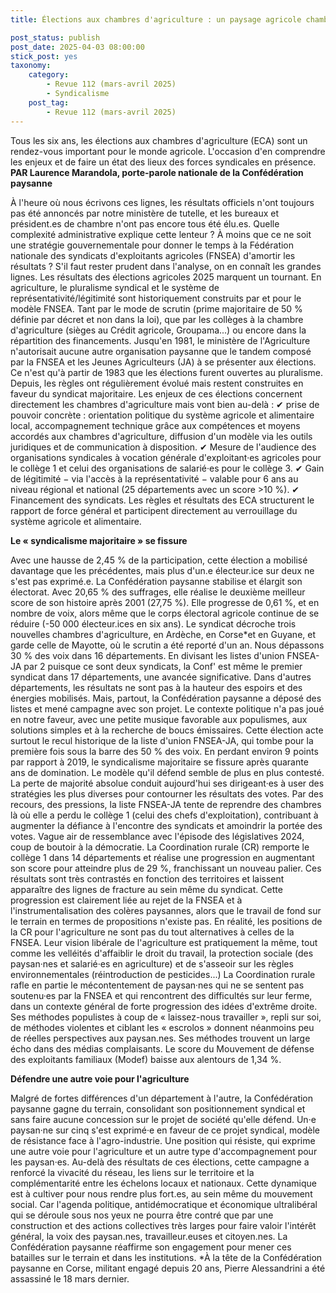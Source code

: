 ```yaml
---
title: Élections aux chambres d'agriculture : un paysage agricole chamboulé ?

post_status: publish
post_date: 2025-04-03 08:00:00
stick_post: yes
taxonomy:
    category:
        - Revue 112 (mars-avril 2025)
        - Syndicalisme
    post_tag:
        - Revue 112 (mars-avril 2025)
---
```


Tous les six ans, les élections aux chambres d'agriculture (ECA) sont un rendez-vous important pour le monde agricole. L'occasion d'en comprendre les enjeux et de faire un état des lieux des forces syndicales en présence.
**PAR Laurence Marandola, porte-parole nationale de la Confédération paysanne**

À l'heure où nous écrivons ces lignes, les résultats officiels n'ont toujours pas été annoncés par notre ministère de tutelle, et les bureaux et président.es de chambre n'ont pas encore tous été élu.es. Quelle complexité administrative explique cette lenteur ? À moins que ce ne soit une stratégie gouvernementale pour donner le temps à la Fédération nationale des syndicats d'exploitants agricoles (FNSEA) d'amortir les résultats ? S'il faut rester prudent dans l'analyse, on en connaît les grandes lignes. Les résultats des élections agricoles 2025 marquent un tournant.
En agriculture, le pluralisme syndical et le système de représentativité/légitimité sont historiquement construits par et pour le modèle FNSEA. Tant par le mode de scrutin (prime majoritaire de 50 % définie par décret et non dans la loi), que par les collèges à la chambre d'agriculture (sièges au Crédit agricole, Groupama...) ou encore dans la répartition des financements.
Jusqu'en 1981, le ministère de l'Agriculture n'autorisait aucune autre organisation paysanne que le tandem composé par la FNSEA et les Jeunes Agriculteurs (JA) à se présenter aux élections. Ce n'est qu'à partir de 1983 que les élections furent ouvertes au pluralisme. Depuis, les règles ont régulièrement évolué mais restent construites en faveur du syndicat majoritaire.
Les enjeux de ces élections concernent directement les chambres d'agriculture mais vont bien au-delà :
✔ prise de pouvoir concrète : orientation politique du système agricole et alimentaire local, accompagnement technique grâce aux compétences et moyens accordés aux chambres d'agriculture, diffusion d'un modèle via les outils juridiques et de communication à disposition.
✔ Mesure de l'audience des organisations syndicales à vocation générale d'exploitant·es agricoles pour le collège 1 et celui des organisations de salarié·es pour le collège 3.
✔ Gain de légitimité − via l'accès à la représentativité − valable pour 6 ans au niveau régional et national (25 départements avec un score \>10 %).
✔ Financement des syndicats.
Les règles et résultats des ECA structurent le rapport de force général et participent directement au verrouillage du système agricole et alimentaire.

**Le « syndicalisme majoritaire » se fissure**

Avec une hausse de 2,45 % de la participation, cette élection a mobilisé davantage que les précédentes, mais plus d'un.e électeur.ice sur deux ne s'est pas exprimé.e.
La Confédération paysanne stabilise et élargit son électorat. Avec 20,65 % des suffrages, elle réalise le deuxième meilleur score de son histoire après 2001 (27,75 %). Elle progresse de 0,61 %, et en nombre de voix, alors même que le corps électoral agricole continue de se réduire (-50 000 électeur.ices en six ans). Le syndicat décroche trois nouvelles chambres d'agriculture, en Ardèche, en Corse\*et en Guyane, et garde celle de Mayotte, où le scrutin a été reporté d'un an. Nous dépassons 30 % des voix dans 16 départements. En divisant les listes d'union FNSEA-JA par 2 puisque ce sont deux syndicats, la Conf' est même le premier syndicat dans 17 départements, une avancée significative.
Dans d'autres départements, les résultats ne sont pas à la hauteur des espoirs et des énergies mobilisés. Mais, partout, la Confédération paysanne a déposé des listes et mené campagne avec son projet. Le contexte politique n'a pas joué en notre faveur, avec une petite musique favorable aux populismes, aux solutions simples et à la recherche de boucs émissaires.
Cette élection acte surtout le recul historique de la liste d'union FNSEA-JA, qui tombe pour la première fois sous la barre des 50 % des voix. En perdant environ 9 points par rapport à 2019, le syndicalisme majoritaire se fissure après quarante ans de domination. Le modèle qu'il défend semble de plus en plus contesté. La perte de majorité absolue conduit aujourd'hui ses dirigeant·es à user des stratégies les plus diverses pour contourner les résultats des votes. Par des recours, des pressions, la liste FNSEA-JA tente de reprendre des chambres là où elle a perdu le collège 1 (celui des chefs d'exploitation), contribuant à augmenter la défiance à l'encontre des syndicats et amoindrir la portée des votes. Vague air de ressemblance avec l'épisode des législatives 2024, coup de boutoir à la démocratie.
La Coordination rurale (CR) remporte le collège 1 dans 14 départements et réalise une progression en augmentant son score pour atteindre plus de 29 %, franchissant un nouveau palier. Ces résultats sont très contrastés en fonction des territoires et laissent apparaître des lignes de fracture au sein même du syndicat. Cette progression est clairement liée au rejet de la FNSEA et à l'instrumentalisation des colères paysannes, alors que le travail de fond sur le terrain en termes de propositions n'existe pas. En réalité, les positions de la CR pour l'agriculture ne sont pas du tout alternatives à celles de la FNSEA. Leur vision libérale de l'agriculture est pratiquement la même, tout comme les velléités d'affaiblir le droit du travail, la protection sociale (des paysan·nes et salarié·es en agriculture) et de s'asseoir sur les règles environnementales (réintroduction de pesticides...) La Coordination rurale rafle en partie le mécontentement de paysan·nes qui ne se sentent pas soutenu·es par la FNSEA et qui rencontrent des difficultés sur leur ferme, dans un contexte général de forte progression des idées d'extrême droite. Ses méthodes populistes à coup de « laissez-nous travailler », repli sur soi, de méthodes violentes et ciblant les « escrolos » donnent néanmoins peu de réelles perspectives aux paysan.nes. Ses méthodes trouvent un large écho dans des médias complaisants.
Le score du Mouvement de défense des exploitants familiaux (Modef) baisse aux alentours de 1,34 %.

**Défendre une autre voie pour l'agriculture**

Malgré de fortes différences d'un département à l'autre, la Confédération paysanne gagne du terrain, consolidant son positionnement syndical et sans faire aucune concession sur le projet de société qu'elle défend.
Un·e paysan·ne sur cinq s'est exprimé·e en faveur de ce projet syndical, modèle de résistance face à l'agro-industrie. Une position qui résiste, qui exprime une autre voie pour l'agriculture et un autre type d'accompagnement pour les paysan·es.
Au-delà des résultats de ces élections, cette campagne a renforcé la vivacité du réseau, les liens sur le territoire et la complémentarité entre les échelons locaux et nationaux. Cette dynamique est à cultiver pour nous rendre plus fort.es, au sein même du mouvement social. Car l'agenda politique, antidémocratique et économique ultralibéral qui se déroule sous nos yeux ne pourra être contré que par une construction et des actions collectives très larges pour faire valoir l'intérêt général, la voix des paysan.nes, travailleur.euses et citoyen.nes. La Confédération paysanne réaffirme son engagement pour mener ces batailles sur le terrain et dans les institutions.
\*À la tête de la Confédération paysanne en Corse, militant engagé depuis 20 ans, Pierre Alessandrini a été assassiné le 18 mars dernier.
